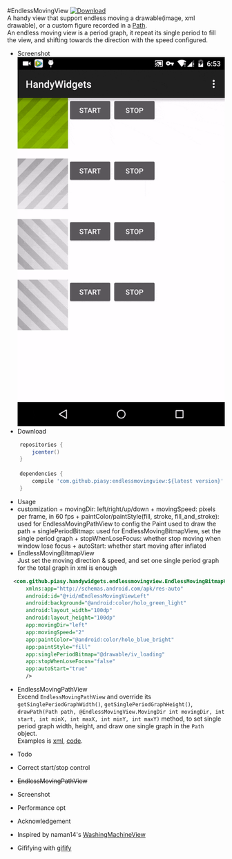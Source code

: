 #EndlessMovingView
[ ![Download](https://api.bintray.com/packages/piasy/maven/HandyWidgets/images/download.svg) ](https://bintray.com/piasy/maven/HandyWidgets/_latestVersion)  
A handy view that support endless moving a drawable(image, xml drawable), or a custom figure recorded in a [Path](http://developer.android.com/reference/android/graphics/Path.html).  
An endless moving view is a period graph, it repeat its single period to fill the view, and shifting towards the direction with the speed configured.

+  Screenshot  
![EndlessMovingBitmapView.gif](../art/EndlessMovingBitmapView.gif)
+  Download
```groovy
    repositories {
        jcenter()
    }

    dependencies {
        compile 'com.github.piasy:endlessmovingview:${latest version}'
    }
```
+  Usage
  +  customization
    +  movingDir: left/right/up/down
    +  movingSpeed: pixels per frame, in 60 fps
    +  paintColor/paintStyle(fill, stroke, fill_and_stroke): used for EndlessMovingPathView to config the Paint used to draw the path
    +  singlePeriodBitmap: used for EndlessMovingBitmapView, set the single period graph
    +  stopWhenLoseFocus: whether stop moving when window lose focus
    +  autoStart:  whether start moving after inflated
  +  EndlessMovingBitmapView  
  Just set the moving direction & speed, and set one single period graph for the total graph in xml is enough  
  ```xml
    <com.github.piasy.handywidgets.endlessmovingview.EndlessMovingBitmapView
        xmlns:app="http://schemas.android.com/apk/res-auto"
        android:id="@+id/mEndlessMovingViewLeft"
        android:background="@android:color/holo_green_light"
        android:layout_width="100dp"
        android:layout_height="100dp"
        app:movingDir="left"
        app:movingSpeed="2"
        app:paintColor="@android:color/holo_blue_bright"
        app:paintStyle="fill"
        app:singlePeriodBitmap="@drawable/iv_loading"
        app:stopWhenLoseFocus="false"
        app:autoStart="true"
        />
  ```
  +  EndlessMovingPathView  
  Excend `EndlessMovingPathView` and override its `getSinglePeriodGraphWidth()`, `getSinglePeriodGraphHeight()`, `drawPath(Path path, @EndlessMovingView.MovingDir int movingDir, int start, int minX, int maxX, int minY, int maxY)` method, to set single period graph width, height, and draw one single graph in the `Path` object.  
  Examples is [xml](../app/src/main/res/layout/activity_endless_moving_view.xml#L147), [code](../app/src/main/java/com/github/piasy/handywidgets/SimpleEndlessMovingPathView.java).
  
+  Todo
  +  Correct start/stop control
  +  ~~EndlessMovingPathView~~
  +  Screenshot
  +  Performance opt
  
+  Acknowledgement
  +  Inspired by naman14's [WashingMachineView](https://github.com/naman14/WashingMachineView)
  +  Gififying with [gifify](https://github.com/maxogden/gifify)
